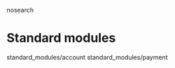 nosearch  

# Standard modules

<div class="toctree" titlesonly="">

standard_modules/account standard_modules/payment

</div>

